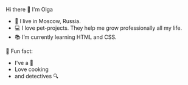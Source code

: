 Hi there 👋 I'm Olga

- 🏡 I live in Moscow, Russia.
- 💻 I love pet-projects. They help me grow professionally all my life.
- 📚 I’m currently learning HTML and CSS.

🌸 Fun fact: 
  - I've a 🐶
  - Love cooking
  - and detectives 🔍

